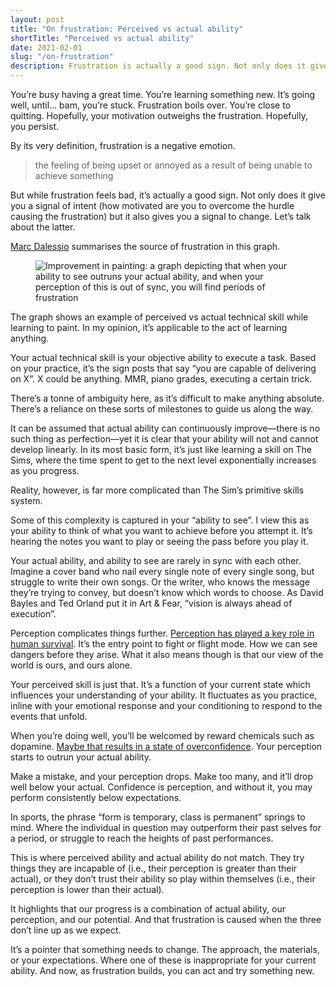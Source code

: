 ```yaml
---
layout: post
title: "On frustration: Perceived vs actual ability"
shortTitle: "Perceived vs actual ability"
date: 2021-02-01
slug: "/on-frustration"
description: Frustration is actually a good sign. Not only does it give you a signal of intent but it also gives you a signal to change.
---
```


You’re busy having a great time. You’re learning something new. It’s going well, until… bam, you’re stuck. Frustration boils over. You’re close to quitting. Hopefully, your motivation outweighs the frustration. Hopefully, you persist.

By its very definition, frustration is a negative emotion.

> the feeling of being upset or annoyed as a result of being unable to achieve something

But while frustration feels bad, it’s actually a good sign. Not only does it give you a signal of intent (how motivated are you to overcome the hurdle causing the frustration) but it also gives you a signal to change. Let’s talk about the latter.

<a href="https://www.marcdalessio.com/" target="_blank" rel="noopener noreferrer">Marc Dalessio</a> summarises the source of frustration in this graph.

<figure>
  <img class="img--small" src="/images/improvement-in-painting.jpg" alt="Improvement in painting: a graph depicting that when your ability to see outruns your actual ability, and when your perception of this is out of sync, you will find periods of frustration" />
</figure>

The graph shows an example of perceived vs actual technical skill while learning to paint. In my opinion, it’s applicable to the act of learning anything.

Your actual technical skill is your objective ability to execute a task. Based on your practice, it’s the sign posts that say “you are capable of delivering on X”. X could be anything. MMR, piano grades, executing a certain trick.

There’s a tonne of ambiguity here, as it’s difficult to make anything absolute. There’s a reliance on these sorts of milestones to guide us along the way.

It can be assumed that actual ability can continuously improve—there is no such thing as perfection—yet it is clear that your ability will not and cannot develop linearly. In its most basic form, it’s just like learning a skill on The Sims, where the time spent to get to the next level exponentially increases as you progress.

Reality, however, is far more complicated than The Sim’s primitive skills system.

Some of this complexity is captured in your “ability to see”. I view this as your ability to think of what you want to achieve before you attempt it. It’s hearing the notes you want to play or seeing the pass before you play it.

Your actual ability, and ability to see are rarely in sync with each other. Imagine a cover band who nail every single note of every single song, but struggle to write their own songs. Or the writer, who knows the message they’re trying to convey, but doesn’t know which words to choose. As David Bayles and Ted Orland put it in Art & Fear, “vision is always ahead of execution”.

Perception complicates things further. <a href="https://www.ukessays.com/essays/psychology/why-is-perception-an-important-aspect-of-survival-psychology-essay.php" target="_blank" rel="noopener noreferrer">Perception has played a key role in human survival</a>. It’s the entry point to fight or flight mode. How we can see dangers before they arise. What it also means though is that our view of the world is ours, and ours alone.

Your perceived skill is just that. It’s a function of your current state which influences your understanding of your ability. It fluctuates as you practice, inline with your emotional response and your conditioning to respond to the events that unfold.

When you’re doing well, you’ll be welcomed by reward chemicals such as dopamine. <a href="https://jov.arvojournals.org/article.aspx?articleid=2191587" target="_blank" rel="noopener noreferrer">Maybe that results in a state of overconfidence</a>. Your perception starts to outrun your actual ability.

Make a mistake, and your perception drops. Make too many, and it’ll drop well below your actual. Confidence is perception, and without it, you may perform consistently below expectations.

In sports, the phrase “form is temporary, class is permanent” springs to mind. Where the individual in question may outperform their past selves for a period, or struggle to reach the heights of past performances.

This is where perceived ability and actual ability do not match. They try things they are incapable of (i.e., their perception is greater than their actual), or they don’t trust their ability so play within themselves (i.e., their perception is lower than their actual).

It highlights that our progress is a combination of actual ability, our perception, and our potential. And that frustration is caused when the three don’t line up as we expect.

It’s a pointer that something needs to change. The approach, the materials, or your expectations. Where one of these is inappropriate for your current ability. And now, as frustration builds, you can act and try something new.
